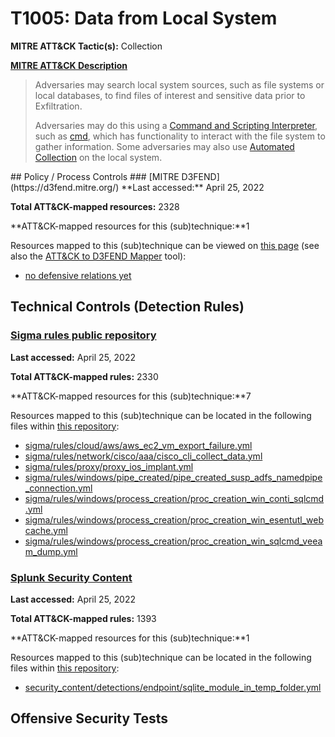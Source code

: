 # T1005: Data from Local System
**MITRE ATT&CK Tactic(s):** Collection

**[MITRE ATT&CK Description](https://attack.mitre.org/techniques/T1005)**
<blockquote>Adversaries may search local system sources, such as file systems or local databases, to find files of interest and sensitive data prior to Exfiltration.

Adversaries may do this using a [Command and Scripting Interpreter](https://attack.mitre.org/techniques/T1059), such as [cmd](https://attack.mitre.org/software/S0106), which has functionality to interact with the file system to gather information. Some adversaries may also use [Automated Collection](https://attack.mitre.org/techniques/T1119) on the local system.
</blockquote>
## Policy / Process Controls
### [MITRE D3FEND](https://d3fend.mitre.org/)
**Last accessed:** April 25, 2022

**Total ATT&CK-mapped resources:** 2328

**ATT&CK-mapped resources for this (sub)technique:**1

Resources mapped to this (sub)technique can be viewed on [this page](https://d3fend.mitre.org/) (see also the [ATT&CK to D3FEND Mapper](https://d3fend.mitre.org/tools/attack-mapper) tool):

* [no defensive relations yet](https://d3fend.mitre.org/techniques/d3f:nodefensiverelationsyet)

## Technical Controls (Detection Rules)
### [Sigma rules public repository](https://github.com/SigmaHQ/sigma)
**Last accessed:** April 25, 2022

**Total ATT&CK-mapped rules:** 2330

**ATT&CK-mapped resources for this (sub)technique:**7

Resources mapped to this (sub)technique can be located in the following files within [this repository](https://github.com/SigmaHQ/sigma/tree/master/rules):

* [sigma/rules/cloud/aws/aws_ec2_vm_export_failure.yml](https://github.com/SigmaHQ/sigma/blob/master/rules/cloud/aws/aws_ec2_vm_export_failure.yml)
* [sigma/rules/network/cisco/aaa/cisco_cli_collect_data.yml](https://github.com/SigmaHQ/sigma/blob/master/rules/network/cisco/aaa/cisco_cli_collect_data.yml)
* [sigma/rules/proxy/proxy_ios_implant.yml](https://github.com/SigmaHQ/sigma/blob/master/rules/proxy/proxy_ios_implant.yml)
* [sigma/rules/windows/pipe_created/pipe_created_susp_adfs_namedpipe_connection.yml](https://github.com/SigmaHQ/sigma/blob/master/rules/windows/pipe_created/pipe_created_susp_adfs_namedpipe_connection.yml)
* [sigma/rules/windows/process_creation/proc_creation_win_conti_sqlcmd.yml](https://github.com/SigmaHQ/sigma/blob/master/rules/windows/process_creation/proc_creation_win_conti_sqlcmd.yml)
* [sigma/rules/windows/process_creation/proc_creation_win_esentutl_webcache.yml](https://github.com/SigmaHQ/sigma/blob/master/rules/windows/process_creation/proc_creation_win_esentutl_webcache.yml)
* [sigma/rules/windows/process_creation/proc_creation_win_sqlcmd_veeam_dump.yml](https://github.com/SigmaHQ/sigma/blob/master/rules/windows/process_creation/proc_creation_win_sqlcmd_veeam_dump.yml)

### [Splunk Security Content](https://github.com/splunk/security_content)
**Last accessed:** April 25, 2022

**Total ATT&CK-mapped rules:** 1393

**ATT&CK-mapped resources for this (sub)technique:**1

Resources mapped to this (sub)technique can be located in the following files within [this repository](https://github.com/splunk/security_content/tree/develop/detections):

* [security_content/detections/endpoint/sqlite_module_in_temp_folder.yml](https://github.com/splunk/security_content/blob/develop/detections/endpoint/sqlite_module_in_temp_folder.yml)


## Offensive Security Tests
